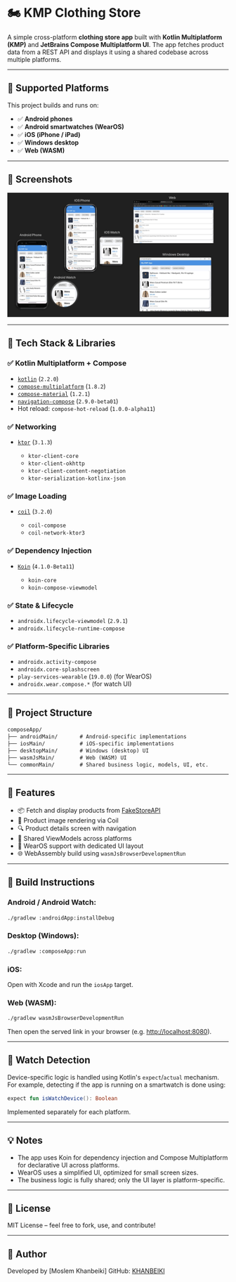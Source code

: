 # 🏍️ KMP Clothing Store

A simple cross-platform **clothing store app** built with **Kotlin Multiplatform (KMP)** and **JetBrains Compose Multiplatform UI**.
The app fetches product data from a REST API and displays it using a shared codebase across multiple platforms.

---

## 🚀 Supported Platforms

This project builds and runs on:

* ✅ **Android phones**
* ✅ **Android smartwatches (WearOS)**
* ✅ **iOS (iPhone / iPad)**
* ✅ **Windows desktop**
* ✅ **Web (WASM)**

---

## 📱 Screenshots

 ![alt text](https://github.com/skhanbeiki/KmpClothingStore/blob/main/img.jpg)

---

## 🧹 Tech Stack & Libraries

### ✅ Kotlin Multiplatform + Compose

* [`kotlin`](https://kotlinlang.org/) (`2.2.0`)
* [`compose-multiplatform`](https://www.jetbrains.com/lp/compose-multiplatform/) (`1.8.2`)
* [`compose-material`](https://developer.android.com/jetpack/compose/components/material) (`1.2.1`)
* [`navigation-compose`](https://developer.android.com/jetpack/compose/navigation) (`2.9.0-beta01`)
* Hot reload: `compose-hot-reload` (`1.0.0-alpha11`)

### ✅ Networking

* [`ktor`](https://ktor.io/) (`3.1.3`)

  * `ktor-client-core`
  * `ktor-client-okhttp`
  * `ktor-client-content-negotiation`
  * `ktor-serialization-kotlinx-json`

### ✅ Image Loading

* [`coil`](https://github.com/coil-kt/coil) (`3.2.0`)

  * `coil-compose`
  * `coil-network-ktor3`

### ✅ Dependency Injection

* [`Koin`](https://insert-koin.io/) (`4.1.0-Beta11`)

  * `koin-core`
  * `koin-compose-viewmodel`

### ✅ State & Lifecycle

* `androidx.lifecycle-viewmodel` (`2.9.1`)
* `androidx.lifecycle-runtime-compose`

### ✅ Platform-Specific Libraries

* `androidx.activity-compose`
* `androidx.core-splashscreen`
* `play-services-wearable` (`19.0.0`) (for WearOS)
* `androidx.wear.compose.*` (for watch UI)

---

## 📁 Project Structure

```
composeApp/
├── androidMain/       # Android-specific implementations
├── iosMain/           # iOS-specific implementations
├── desktopMain/       # Windows (desktop) UI
├── wasmJsMain/        # Web (WASM) UI
└── commonMain/        # Shared business logic, models, UI, etc.
```

---

## 🥪 Features

* 📦 Fetch and display products from [FakeStoreAPI](https://fakestoreapi.com/)
* 📸 Product image rendering via Coil
* 🔍 Product details screen with navigation
* 🔀 Shared ViewModels across platforms
* 🫠 WearOS support with dedicated UI layout
* 🌐 WebAssembly build using `wasmJsBrowserDevelopmentRun`

---

## 🔧 Build Instructions

### Android / Android Watch:

```bash
./gradlew :androidApp:installDebug
```

### Desktop (Windows):

```bash
./gradlew :composeApp:run
```

### iOS:

Open with Xcode and run the `iosApp` target.

### Web (WASM):

```bash
./gradlew wasmJsBrowserDevelopmentRun
```

Then open the served link in your browser (e.g. [http://localhost:8080](http://localhost:8080)).

---

## 🤔 Watch Detection

Device-specific logic is handled using Kotlin's `expect`/`actual` mechanism.
For example, detecting if the app is running on a smartwatch is done using:

```kotlin
expect fun isWatchDevice(): Boolean
```

Implemented separately for each platform.

---

## 💡 Notes

* The app uses Koin for dependency injection and Compose Multiplatform for declarative UI across platforms.
* WearOS uses a simplified UI, optimized for small screen sizes.
* The business logic is fully shared; only the UI layer is platform-specific.

---

## 📄 License

MIT License – feel free to fork, use, and contribute!

---

## 👤 Author

Developed by \[Moslem Khanbeiki]
GitHub: [KHANBEIKI](https://github.com/skhanbeiki/)
